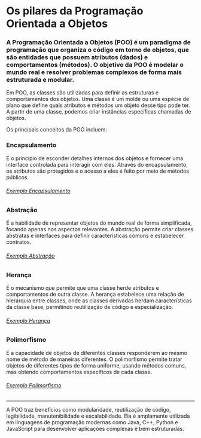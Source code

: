 # Os pilares da Programação Orientada a Objetos

### A Programação Orientada a Objetos (POO) é um paradigma de programação que organiza o código em torno de objetos, que são entidades que possuem atributos (dados) e comportamentos (métodos). O objetivo da POO é modelar o mundo real e resolver problemas complexos de forma mais estruturada e modular.

Em POO, as classes são utilizadas para definir as estruturas e comportamentos dos objetos. Uma classe é um molde ou uma espécie de plano que define quais atributos e métodos um objeto desse tipo pode ter. A partir de uma classe, podemos criar instâncias específicas chamadas de objetos.

Os principais conceitos da POO incluem:

### Encapsulamento

É o princípio de esconder detalhes internos dos objetos e fornecer uma interface controlada para interagir com eles. Através do encapsulamento, os atributos são protegidos e o acesso a eles é feito por meio de métodos públicos.

###### [Exemplo Encapsulamento](Encapsulamento.md)

### Abstração

É a habilidade de representar objetos do mundo real de forma simplificada, focando apenas nos aspectos relevantes. A abstração permite criar classes abstratas e interfaces para definir características comuns e estabelecer contratos.

###### [Exemplo Abstração](Abstracao.md)

### Herança

É o mecanismo que permite que uma classe herde atributos e comportamentos de outra classe. A herança estabelece uma relação de hierarquia entre classes, onde as classes derivadas herdam características da classe base, permitindo reutilização de código e especialização.

###### [Exemplo Herança](Herenca.md)

### Polimorfismo

É a capacidade de objetos de diferentes classes responderem ao mesmo nome de método de maneiras diferentes. O polimorfismo permite tratar objetos de diferentes tipos de forma uniforme, usando métodos comuns, mas obtendo comportamentos específicos de cada classe.

###### [Exemplo Polimorfismo](Polimorfismo.md)

---

A POO traz benefícios como modularidade, reutilização de código, legibilidade, manutenibilidade e escalabilidade. Ela é amplamente utilizada em linguagens de programação modernas como Java, C++, Python e JavaScript para desenvolver aplicações complexas e bem estruturadas.
